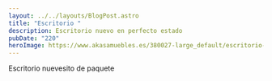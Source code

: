 ```yaml
---
layout: ../../layouts/BlogPost.astro
title: "Escritorio "
description: Escritorio nuevo en perfecto estado
pubDate: "220"
heroImage: https://www.akasamuebles.es/380027-large_default/escritorio-doble-juvenil-modelo-velvet-star.jpg
---
```



E﻿scritorio nuevesito de paquete